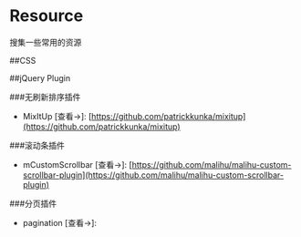 # Resource
搜集一些常用的资源

##CSS

##jQuery Plugin

###无刷新排序插件

* MixItUp [查看->]: [https://github.com/patrickkunka/mixitup](https://github.com/patrickkunka/mixitup)

###滚动条插件

* mCustomScrollbar [查看->]: [https://github.com/malihu/malihu-custom-scrollbar-plugin](https://github.com/malihu/malihu-custom-scrollbar-plugin)

###分页插件

* pagination [查看->]: 